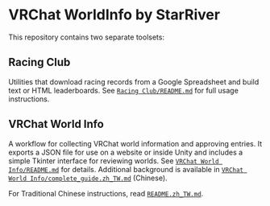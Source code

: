 # VRChat WorldInfo by StarRiver

This repository contains two separate toolsets:

## Racing Club
Utilities that download racing records from a Google Spreadsheet and
build text or HTML leaderboards. See [`Racing Club/README.md`](Racing%20Club/README.md)
for full usage instructions.

## VRChat World Info
A workflow for collecting VRChat world information and approving entries.
It exports a JSON file for use on a website or inside Unity and includes a
simple Tkinter interface for reviewing worlds.
See [`VRChat World Info/README.md`](VRChat%20World%20Info/README.md) for details.
Additional background is available in
[`VRChat World Info/complete_guide.zh_TW.md`](VRChat%20World%20Info/complete_guide.zh_TW.md) (Chinese).

For Traditional Chinese instructions, read
[`README.zh_TW.md`](README.zh_TW.md).
